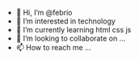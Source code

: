 - 👋 Hi, I’m @febrio
- 👀 I’m interested in technology
- 🌱 I’m currently learning html css js
- 💞️ I’m looking to collaborate on ...
- 📫 How to reach me ...

<!---
ridlofebrio/ridlofebrio is a ✨ special ✨ repository because its `README.md` (this file) appears on your GitHub profile.
You can click the Preview link to take a look at your changes.
--->
